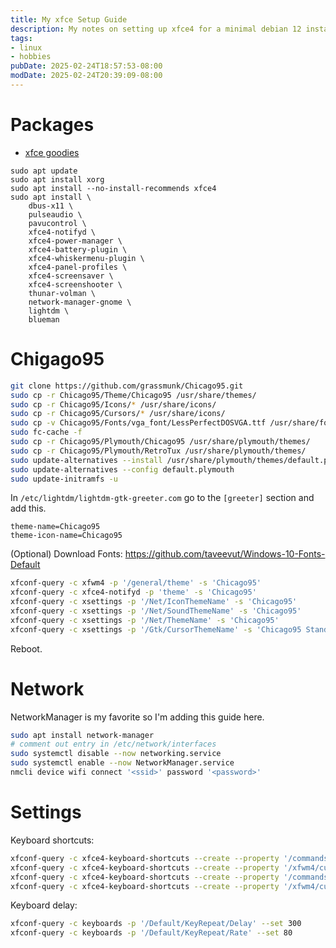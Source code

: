 ```yaml
---
title: My xfce Setup Guide
description: My notes on setting up xfce4 for a minimal debian 12 install.
tags:
- linux
- hobbies
pubDate: 2025-02-24T18:57:53-08:00
modDate: 2025-02-24T20:39:09-08:00
---
```


# Packages

- [xfce goodies](https://goodies.xfce.org/)

```
sudo apt update
sudo apt install xorg
sudo apt install --no-install-recommends xfce4
sudo apt install \
    dbus-x11 \
    pulseaudio \
    pavucontrol \
    xfce4-notifyd \
    xfce4-power-manager \
    xfce4-battery-plugin \
    xfce4-whiskermenu-plugin \
    xfce4-panel-profiles \
    xfce4-screensaver \
    xfce4-screenshooter \
    thunar-volman \
    network-manager-gnome \
    lightdm \
    blueman
```

# Chigago95

```sh
git clone https://github.com/grassmunk/Chicago95.git
sudo cp -r Chicago95/Theme/Chicago95 /usr/share/themes/
sudo cp -r Chicago95/Icons/* /usr/share/icons/
sudo cp -r Chicago95/Cursors/* /usr/share/icons/
sudo cp -v Chicago95/Fonts/vga_font/LessPerfectDOSVGA.ttf /usr/share/fonts/
sudo fc-cache -f
sudo cp -r Chicago95/Plymouth/Chicago95 /usr/share/plymouth/themes/
sudo cp -r Chicago95/Plymouth/RetroTux /usr/share/plymouth/themes/
sudo update-alternatives --install /usr/share/plymouth/themes/default.plymouth default.plymouth /usr/share/plymouth/themes/Chicago95/Chicago95.plymouth 100
sudo update-alternatives --config default.plymouth
sudo update-initramfs -u
```

In `/etc/lightdm/lightdm-gtk-greeter.com` go to the `[greeter]` section and add
this.

```
theme-name=Chicago95
theme-icon-name=Chicago95
```

(Optional) Download Fonts: <https://github.com/taveevut/Windows-10-Fonts-Default>

```sh
xfconf-query -c xfwm4 -p '/general/theme' -s 'Chicago95'
xfconf-query -c xfce4-notifyd -p 'theme' -s 'Chicago95'
xfconf-query -c xsettings -p '/Net/IconThemeName' -s 'Chicago95'
xfconf-query -c xsettings -p '/Net/SoundThemeName' -s 'Chicago95'
xfconf-query -c xsettings -p '/Net/ThemeName' -s 'Chicago95'
xfconf-query -c xsettings -p '/Gtk/CursorThemeName' -s 'Chicago95 Standard Cursors'
```

Reboot.

# Network

NetworkManager is my favorite so I'm adding this guide here.

```sh
sudo apt install network-manager
# comment out entry in /etc/network/interfaces
sudo systemctl disable --now networking.service
sudo systemctl enable --now NetworkManager.service
nmcli device wifi connect '<ssid>' password '<password>'
```

# Settings

Keyboard shortcuts:
```sh
xfconf-query -c xfce4-keyboard-shortcuts --create --property '/commands/custom/<Super>a' --type string --set xfce4-popup-whiskermenu
xfconf-query -c xfce4-keyboard-shortcuts --create --property '/xfwm4/custom/<Super>d' --type string --set 'show_desktop_key'
xfconf-query -c xfce4-keyboard-shortcuts --create --property '/commands/custom/<Super>s' --type string --set 'xfce4-settings-manager'
xfconf-query -c xfce4-keyboard-shortcuts --create --property '/xfwm4/custom/<Super>Up' --type string --set 'maximize_window_key'
```

Keyboard delay:
```sh
xfconf-query -c keyboards -p '/Default/KeyRepeat/Delay' --set 300
xfconf-query -c keyboards -p '/Default/KeyRepeat/Rate' --set 80
```
